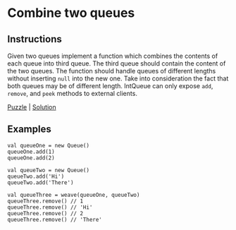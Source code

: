 # Combine two queues

## Instructions

Given two queues implement a function which combines the contents of each queue into third queue. The third queue should
contain the content of the two queues. The function should handle queues of different lengths without inserting `null`
into the new one. Take into consideration the fact that both queues may be of different length. IntQueue can only expose
`add`, `remove`, and `peek` methods to external clients.

[Puzzle](Combine.kt) | [Solution](CombineSolution.kt)

## Examples

```
val queueOne = new Queue()
queueOne.add(1)
queueOne.add(2)

val queueTwo = new Queue()
queueTwo.add('Hi')
queueTwo.add('There')

val queueThree = weave(queueOne, queueTwo)
queueThree.remove() // 1
queueThree.remove() // 'Hi'
queueThree.remove() // 2
queueThree.remove() // 'There'
```

